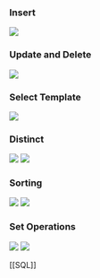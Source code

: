 ### Insert
![](Pasted%20image%2020220412151611.png)

### Update and Delete
![](Pasted%20image%2020220412151701.png)

### Select Template
![](Pasted%20image%2020220412151814.png)

### Distinct
![](Pasted%20image%2020220412151910.png)
![](Pasted%20image%2020220412151915.png)

### Sorting
![](Pasted%20image%2020220412151943.png)
![](Pasted%20image%2020220412151949.png)

### Set Operations
![](Pasted%20image%2020220412152004.png)
![](Pasted%20image%2020220412152016.png)

[[SQL]]